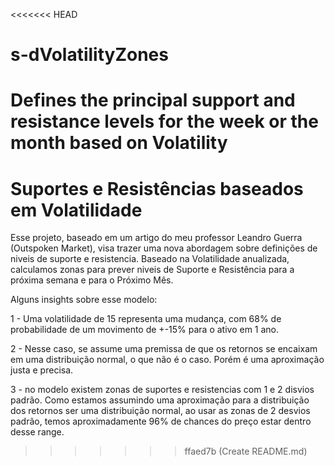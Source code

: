 <<<<<<< HEAD
# s-dVolatilityZones
Defines the principal support and resistance levels for the week or the month based on Volatility
=======
# Suportes e Resistências baseados em Volatilidade

Esse projeto, baseado em um artigo do meu professor Leandro Guerra (Outspoken Market), visa trazer uma nova abordagem sobre definições de niveis de suporte e resistencia. Baseado na Volatilidade anualizada, calculamos zonas para prever niveis de Suporte e Resistência para a próxima semana e para o Próximo Mês.


Alguns insights sobre esse modelo:

1 - Uma volatilidade de 15 representa uma mudança, com 68% de probabilidade de um movimento de +-15% para o ativo em 1 ano.

2 - Nesse caso, se assume uma premissa de que os retornos se encaixam em uma distribuição normal, o que não é o caso. Porém é uma aproximação justa e precisa.

3 - no modelo existem zonas de suportes e resistencias com 1 e 2 disvios padrão. Como estamos assumindo uma aproximação para a distribuição dos retornos ser uma distribuição normal, ao usar as zonas de 2 desvios padrão, temos aproximadamente 96% de chances do preço estar dentro desse range.
>>>>>>> ffaed7b (Create README.md)
